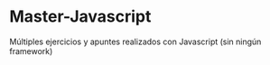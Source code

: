 # Master-Javascript
Múltiples ejercicios y apuntes realizados con Javascript (sin ningún framework)
